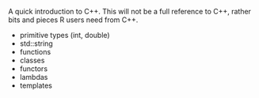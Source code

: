 
A quick introduction to C++. This will not be a full reference to C++, rather
bits and pieces R users need from C++. 

 - primitive types (int, double)
 - std::string
 - functions
 - classes
 - functors
 - lambdas
 - templates
 

